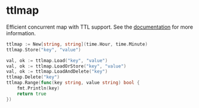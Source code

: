 # ttlmap
Efficient concurrent map with TTL support. See the
[documentation](https://pkg.go.dev/github.com/job79/ttlmap)
for more information.

```go
ttlmap := New[string, string](time.Hour, time.Minute)
ttlmap.Store("key", "value")

val, ok := ttlmap.Load("key", "value")
val, ok := ttlmap.LoadOrStore("key", "value")
val, ok := ttlmap.LoadAndDelete("key")
ttlmap.Delete("key")
ttlmap.Range(func(key string, value string) bool {
	fmt.Println(key)
	return true
})
```
